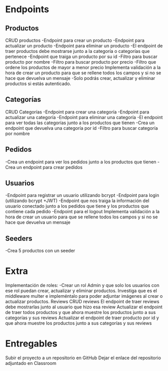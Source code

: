 # Endpoints
##  Productos
CRUD productos
-Endpoint para crear un producto
-Endpoint para actualizar un producto
-Endpoint para eliminar un producto
-El endpoint de traer productos debe mostrarse junto a la categoría o categorías que pertenece
-Endpoint que traiga un producto por su id
-Filtro para buscar producto por nombre
-Filtro para buscar producto por precio
-Filtro que ordene los productos de mayor a menor precio
Implementa validación a la hora de crear un producto para que se rellene todos los campos y si no se hace que devuelva un mensaje
-Solo podrás crear, actualizar y eliminar productos si estás autenticado.

##  Categorías
CRUD Categorías
-Endpoint para crear una categoría
-Endpoint para actualizar una categoría
-Endpoint para eliminar una categoría
-El endpoint para ver todas las categorías junto a los productos que tienen
-Crea un endpoint que devuelva una categoría por id
-Filtro para buscar categoría por nombre

## Pedidos
-Crea un endpoint para ver los pedidos junto a los productos que tienen 
-Crea un endpoint para crear pedidos

## Usuarios
-Endpoint para registrar un usuario utilizando bcrypt
-Endpoint para login (utilizando bcrypt +JWT)
-Endpoint que nos traiga la información del usuario conectado junto a los pedidos que tiene y los productos que contiene cada pedido
-Endpoint para el logout
Implementa validación a la hora de crear un usuario para que se rellene todos los campos y si no se hace que devuelva un mensaje

## Seeders
-Crea 5 productos con un seeder


# Extra		
Implementación de roles:
-Crear un rol Admin y que solo los usuarios con ese rol puedan crear, actualizar y eliminar productos.
Investiga que es el middleware multer e impleméntalo para poder adjuntar imágenes al crear o actualizar productos.
Reviews
CRUD reviews
El endpoint de traer reviews debe mostrarlas junto al usuario que hizo esa review
Actualizar el endpoint de traer todos productos y que ahora muestre los productos junto a sus categorías y sus reviews
Actualizar el endpoint de traer producto por id y que ahora muestre los productos junto a sus categorías y sus reviews


# Entregables

Subir el proyecto a un repositorio en GitHub
Dejar el enlace del repositorio adjuntado en Classroom
